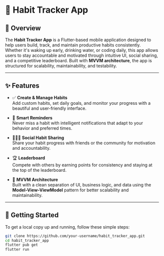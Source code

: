 # 📱 Habit Tracker App

## 📌 Overview

The **Habit Tracker App** is a Flutter-based mobile application designed to help users build, track, and maintain productive habits consistently. Whether it's waking up early, drinking water, or coding daily, this app allows users to stay accountable and motivated through intuitive UI, social sharing, and a competitive leaderboard. Built with **MVVM architecture**, the app is structured for scalability, maintainability, and testability.

---

## ✨ Features

- ✅ **Create & Manage Habits**  
  Add custom habits, set daily goals, and monitor your progress with a beautiful and user-friendly interface.

- 📅 **Smart Reminders**  
  Never miss a habit with intelligent notifications that adapt to your behavior and preferred times.

- 🧑‍🤝‍🧑 **Social Habit Sharing**  
  Share your habit progress with friends or the community for motivation and accountability.

- 🏆 **Leaderboard**  
  Compete with others by earning points for consistency and staying at the top of the leaderboard.

- 🧠 **MVVM Architecture**  
  Built with a clean separation of UI, business logic, and data using the **Model-View-ViewModel** pattern for better scalability and maintainability.

---

## 🚀 Getting Started

To get a local copy up and running, follow these simple steps:

```bash
git clone https://github.com/your-username/habit_tracker_app.git
cd habit_tracker_app
flutter pub get
flutter run
